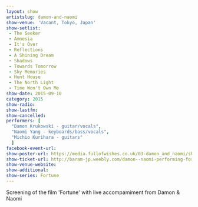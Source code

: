 ```yaml
---
layout: show
artistslug: damon-and-naomi
show-venue: 'Vacant, Tokyo, Japan'
show-setlist:
 - The Seeker
 - Amnesia
 - It's Over
 - Reflections
 - A Shining Dream
 - Shadows
 - Towards Tomorrow
 - Sky Memories
 - Hunt House
 - The North Light
 - Time Won't Own Me
show-date: 2015-09-10
category: 2015
show-radio:
show-lastfm:
show-cancelled:
performers: [
  "Damon Krukowski - guitar/vocals",
  "Naomi Yang - keyboards/bass/vocals",
  "Michio Kurihara - guitars"
  ]
facebook-event-url:
show-poster-url: https://media.fullofwishes.co.uk/03-damon_and_naomi/show_assets/2015-09-10/2015-09-10-vacant-tokyo-japan.jpg
show-ticket-url: http://baram-jp.weebly.com/damon--naomi-performing-fortune.html
show-venue-website:
show-additional:
show-series: Fortune
---
```

Screening of the film 'Fortune' with live accompamiment from Damon & Naomi
